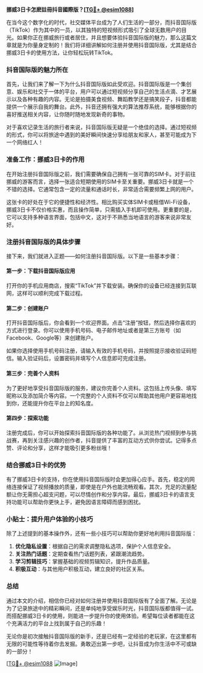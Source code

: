 **挪威3日卡怎麽註冊抖音國際版？[[TG💪+ @esim1088](https://t.me/s/esim1088)]**

在当今这个数字化的时代，社交媒体平台成为了人们生活的一部分，而抖音国际版（TikTok）作为其中的一员，以其独特的短视频形式吸引了全球无数用户的目光。如果你正在挪威旅行或者居住，并且想要体验抖音国际版的魅力，那么这篇文章就是为你量身定制的！我们将详细讲解如何注册并使用抖音国际版，尤其是结合挪威3日卡的使用方法，让你轻松玩转TikTok。

### 抖音国际版的魅力所在

首先，让我们来了解一下为什么抖音国际版如此受欢迎。抖音国际版是一个集创意、娱乐和社交于一体的平台，用户可以通过短视频分享自己的生活点滴、才艺展示以及各种有趣的内容。无论是拍摄美食视频、舞蹈教学还是搞笑段子，抖音都能提供一个展示自我的舞台。此外，抖音还拥有强大的算法推荐系统，能够根据你的喜好推送相关内容，让你随时随地发现新奇的事物。

对于喜欢记录生活的旅行者来说，抖音国际版无疑是一个绝佳的选择。通过短视频的形式，你可以将旅途中遇到的美好瞬间快速分享给朋友和家人，甚至可能成为下一个网络红人！

### 准备工作：挪威3日卡的作用

在开始注册抖音国际版之前，我们需要确保自己拥有一张可靠的SIM卡。对于前往挪威的游客而言，选择一张适合短期使用的SIM卡至关重要。挪威3日卡就是一个不错的选择。它通常包含一定的流量和通话时长，非常适合需要频繁上网的用户。

这张卡的好处在于它的便捷性和经济性。相比购买实体SIM卡或租借Wi-Fi设备，挪威3日卡不仅价格实惠，而且操作简单，只需插入手机即可使用。更重要的是，它可以支持多种语言界面，包括中文，这对于不熟悉当地语言的游客来说非常友好。

### 注册抖音国际版的具体步骤

接下来，我们就进入正题——如何注册抖音国际版。以下是一些基本步骤：

#### 第一步：下载抖音国际版应用
打开你的手机应用商店，搜索“TikTok”并下载安装。确保你的设备已经连接到互联网，这样可以顺利完成下载过程。

#### 第二步：创建账户
打开抖音国际版后，你会看到一个欢迎界面。点击“注册”按钮，然后选择你喜欢的方式进行登录。你可以使用手机号码、电子邮件地址或者是第三方账号（如Facebook、Google等）来创建账户。

如果你选择使用手机号码注册，请输入有效的手机号码，并按照提示接收验证码短信。输入验证码后，设置密码并填写个人信息即可完成注册。

#### 第三步：完善个人资料
为了更好地享受抖音国际版的服务，建议你完善个人资料。这包括上传头像、填写昵称以及添加简介等内容。一个完整的个人资料不仅可以帮助其他用户更容易地找到你，还能提升你在平台上的知名度。

#### 第四步：探索功能
注册完成后，你可以开始探索抖音国际版的各种功能了。从浏览热门视频到参与挑战赛，再到关注感兴趣的创作者，抖音提供了丰富的互动方式供你尝试。记得多点赞、评论和分享，这样才能吸引更多粉丝哦！

### 结合挪威3日卡的优势

有了挪威3日卡的支持，你在使用抖音国际版时会更加得心应手。首先，稳定的网络连接保证了视频播放的质量，即使是在户外也能流畅观看。其次，充足的流量配额让你无需担心超支问题，可以尽情创作和分享内容。最后，挪威3日卡的语言支持功能可以帮助你更快上手，避免因语言障碍而感到困扰。

### 小贴士：提升用户体验的小技巧

除了上述提到的基本操作外，还有一些小技巧可以帮助你更好地利用抖音国际版：

1. **优化隐私设置**：根据自己的需求调整隐私选项，保护个人信息安全。
2. **关注热门话题**：定期查看热门话题列表，紧跟潮流趋势。
3. **学习剪辑技巧**：掌握基础的视频剪辑知识，提升作品质量。
4. **积极互动**：与其他用户积极互动，建立良好的社区关系。

### 总结

通过本文的介绍，相信你已经对如何注册并使用抖音国际版有了全面了解。无论是为了记录旅途中的精彩瞬间，还是单纯地享受娱乐时光，抖音国际版都值得一试。而搭配挪威3日卡的使用，则能进一步提升你的使用体验。希望每位读者都能在这个充满活力的平台上找到属于自己的乐趣！

无论你是初次接触抖音国际版的新手，还是已经有一定经验的老玩家，在这里都有无限的可能性等待着你去发掘。勇敢迈出第一步吧，让抖音成为你生活中不可或缺的一部分！

[[TG💪+ @esim1088](https://t.me/s/esim1088) ![Image](https://i.postimg.cc/4NQfJmqS/Snipaste-2025-05-13-00-14-12.png)]